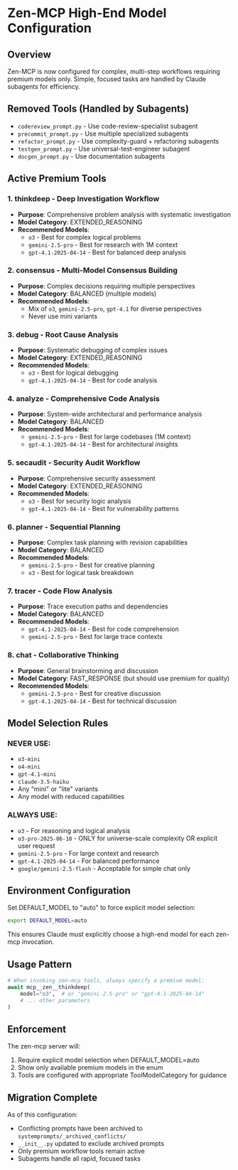 # Zen-MCP High-End Model Configuration

## Overview
Zen-MCP is now configured for complex, multi-step workflows requiring premium models only.
Simple, focused tasks are handled by Claude subagents for efficiency.

## Removed Tools (Handled by Subagents)
- `codereview_prompt.py` - Use code-review-specialist subagent
- `precommit_prompt.py` - Use multiple specialized subagents
- `refactor_prompt.py` - Use complexity-guard + refactoring subagents
- `testgen_prompt.py` - Use universal-test-engineer subagent
- `docgen_prompt.py` - Use documentation subagents

## Active Premium Tools

### 1. **thinkdeep** - Deep Investigation Workflow
- **Purpose**: Comprehensive problem analysis with systematic investigation
- **Model Category**: EXTENDED_REASONING
- **Recommended Models**: 
  - `o3` - Best for complex logical problems
  - `gemini-2.5-pro` - Best for research with 1M context
  - `gpt-4.1-2025-04-14` - Best for balanced deep analysis

### 2. **consensus** - Multi-Model Consensus Building
- **Purpose**: Complex decisions requiring multiple perspectives
- **Model Category**: BALANCED (multiple models)
- **Recommended Models**: 
  - Mix of `o3`, `gemini-2.5-pro`, `gpt-4.1` for diverse perspectives
  - Never use mini variants

### 3. **debug** - Root Cause Analysis
- **Purpose**: Systematic debugging of complex issues
- **Model Category**: EXTENDED_REASONING
- **Recommended Models**:
  - `o3` - Best for logical debugging
  - `gpt-4.1-2025-04-14` - Best for code analysis

### 4. **analyze** - Comprehensive Code Analysis
- **Purpose**: System-wide architectural and performance analysis
- **Model Category**: BALANCED
- **Recommended Models**:
  - `gemini-2.5-pro` - Best for large codebases (1M context)
  - `gpt-4.1-2025-04-14` - Best for architectural insights

### 5. **secaudit** - Security Audit Workflow
- **Purpose**: Comprehensive security assessment
- **Model Category**: EXTENDED_REASONING
- **Recommended Models**:
  - `o3` - Best for security logic analysis
  - `gpt-4.1-2025-04-14` - Best for vulnerability patterns

### 6. **planner** - Sequential Planning
- **Purpose**: Complex task planning with revision capabilities
- **Model Category**: BALANCED
- **Recommended Models**:
  - `gemini-2.5-pro` - Best for creative planning
  - `o3` - Best for logical task breakdown

### 7. **tracer** - Code Flow Analysis
- **Purpose**: Trace execution paths and dependencies
- **Model Category**: BALANCED
- **Recommended Models**:
  - `gpt-4.1-2025-04-14` - Best for code comprehension
  - `gemini-2.5-pro` - Best for large trace contexts

### 8. **chat** - Collaborative Thinking
- **Purpose**: General brainstorming and discussion
- **Model Category**: FAST_RESPONSE (but should use premium for quality)
- **Recommended Models**:
  - `gemini-2.5-pro` - Best for creative discussion
  - `gpt-4.1-2025-04-14` - Best for technical discussion

## Model Selection Rules

### NEVER USE:
- `o3-mini`
- `o4-mini` 
- `gpt-4.1-mini`
- `claude-3.5-haiku`
- Any "mini" or "lite" variants
- Any model with reduced capabilities

### ALWAYS USE:
- `o3` - For reasoning and logical analysis
- `o3-pro-2025-06-10` - ONLY for universe-scale complexity OR explicit user request
- `gemini-2.5-pro` - For large context and research
- `gpt-4.1-2025-04-14` - For balanced performance
- `google/gemini-2.5-flash` - Acceptable for simple chat only

## Environment Configuration

Set DEFAULT_MODEL to "auto" to force explicit model selection:
```bash
export DEFAULT_MODEL=auto
```

This ensures Claude must explicitly choose a high-end model for each zen-mcp invocation.

## Usage Pattern

```python
# When invoking zen-mcp tools, always specify a premium model:
await mcp__zen__thinkdeep(
    model="o3",  # or "gemini-2.5-pro" or "gpt-4.1-2025-04-14"
    # ... other parameters
)
```

## Enforcement

The zen-mcp server will:
1. Require explicit model selection when DEFAULT_MODEL=auto
2. Show only available premium models in the enum
3. Tools are configured with appropriate ToolModelCategory for guidance

## Migration Complete

As of this configuration:
- Conflicting prompts have been archived to `systemprompts/_archived_conflicts/`
- `__init__.py` updated to exclude archived prompts
- Only premium workflow tools remain active
- Subagents handle all rapid, focused tasks